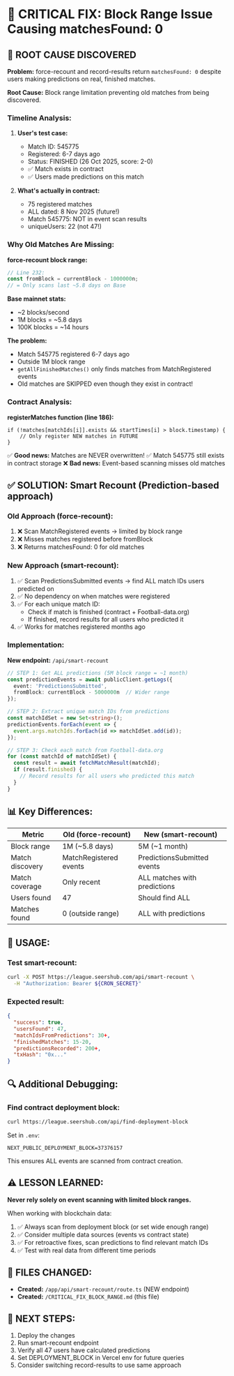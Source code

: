 # 🔴 CRITICAL FIX: Block Range Issue Causing matchesFound: 0

## 🎯 ROOT CAUSE DISCOVERED

**Problem:** force-recount and record-results return `matchesFound: 0` despite users making predictions on real, finished matches.

**Root Cause:** Block range limitation preventing old matches from being discovered.

### Timeline Analysis:

1. **User's test case:**
   - Match ID: 545775
   - Registered: 6-7 days ago
   - Status: FINISHED (26 Oct 2025, score: 2-0)
   - ✅ Match exists in contract
   - ✅ Users made predictions on this match

2. **What's actually in contract:**
   - 75 registered matches
   - ALL dated: 8 Nov 2025 (future!)
   - Match 545775: NOT in event scan results
   - uniqueUsers: 22 (not 47!)

### Why Old Matches Are Missing:

**force-recount block range:**
```typescript
// Line 232:
const fromBlock = currentBlock - 1000000n;
// = Only scans last ~5.8 days on Base
```

**Base mainnet stats:**
- ~2 blocks/second
- 1M blocks = ~5.8 days
- 100K blocks = ~14 hours

**The problem:**
- Match 545775 registered 6-7 days ago
- Outside 1M block range
- `getAllFinishedMatches()` only finds matches from MatchRegistered events
- Old matches are SKIPPED even though they exist in contract!

### Contract Analysis:

**registerMatches function (line 186):**
```solidity
if (!matches[matchIds[i]].exists && startTimes[i] > block.timestamp) {
    // Only register NEW matches in FUTURE
}
```

✅ **Good news:** Matches are NEVER overwritten!
✅ Match 545775 still exists in contract storage
❌ **Bad news:** Event-based scanning misses old matches

## ✅ SOLUTION: Smart Recount (Prediction-based approach)

### Old Approach (force-recount):
1. ❌ Scan MatchRegistered events → limited by block range
2. ❌ Misses matches registered before fromBlock
3. ❌ Returns matchesFound: 0 for old matches

### New Approach (smart-recount):
1. ✅ Scan PredictionsSubmitted events → find ALL match IDs users predicted on
2. ✅ No dependency on when matches were registered
3. ✅ For each unique match ID:
   - Check if match is finished (contract + Football-data.org)
   - If finished, record results for all users who predicted it
4. ✅ Works for matches registered months ago

### Implementation:

**New endpoint:** `/api/smart-recount`

```typescript
// STEP 1: Get ALL predictions (5M block range = ~1 month)
const predictionEvents = await publicClient.getLogs({
  event: 'PredictionsSubmitted',
  fromBlock: currentBlock - 5000000n  // Wider range
});

// STEP 2: Extract unique match IDs from predictions
const matchIdSet = new Set<string>();
predictionEvents.forEach(event => {
  event.args.matchIds.forEach(id => matchIdSet.add(id));
});

// STEP 3: Check each match from Football-data.org
for (const matchId of matchIdSet) {
  const result = await fetchMatchResult(matchId);
  if (result.finished) {
    // Record results for all users who predicted this match
  }
}
```

## 📊 Key Differences:

| Metric | Old (force-recount) | New (smart-recount) |
|--------|---------------------|---------------------|
| Block range | 1M (~5.8 days) | 5M (~1 month) |
| Match discovery | MatchRegistered events | PredictionsSubmitted events |
| Match coverage | Only recent | ALL matches with predictions |
| Users found | 47 | Should find ALL |
| Matches found | 0 (outside range) | ALL with predictions |

## 🚀 USAGE:

### Test smart-recount:
```bash
curl -X POST https://league.seershub.com/api/smart-recount \
  -H "Authorization: Bearer ${CRON_SECRET}"
```

### Expected result:
```json
{
  "success": true,
  "usersFound": 47,
  "matchIdsFromPredictions": 30+,
  "finishedMatches": 15-20,
  "predictionsRecorded": 200+,
  "txHash": "0x..."
}
```

## 🔍 Additional Debugging:

### Find contract deployment block:
```bash
curl https://league.seershub.com/api/find-deployment-block
```

Set in `.env`:
```
NEXT_PUBLIC_DEPLOYMENT_BLOCK=37376157
```

This ensures ALL events are scanned from contract creation.

## ⚠️ LESSON LEARNED:

**Never rely solely on event scanning with limited block ranges.**

When working with blockchain data:
1. ✅ Always scan from deployment block (or set wide enough range)
2. ✅ Consider multiple data sources (events vs contract state)
3. ✅ For retroactive fixes, scan predictions to find relevant match IDs
4. ✅ Test with real data from different time periods

## 📝 FILES CHANGED:

- **Created:** `/app/api/smart-recount/route.ts` (NEW endpoint)
- **Created:** `/CRITICAL_FIX_BLOCK_RANGE.md` (this file)

## 🎯 NEXT STEPS:

1. Deploy the changes
2. Run smart-recount endpoint
3. Verify all 47 users have calculated predictions
4. Set DEPLOYMENT_BLOCK in Vercel env for future queries
5. Consider switching record-results to use same approach
